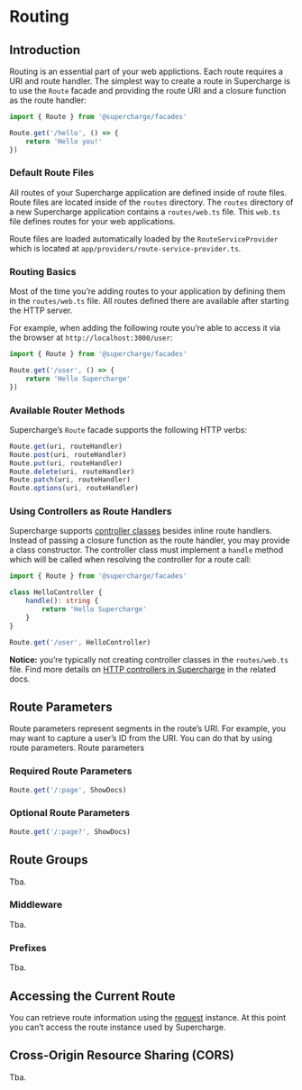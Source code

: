 # Routing


## Introduction
Routing is an essential part of your web applictions. Each route requires a URI and route handler. The simplest way to create a route in Supercharge is to use the `Route` facade and providing the route URI and a closure function as the route handler:

```ts
import { Route } from '@supercharge/facades'

Route.get('/hello', () => {
    return 'Hello you!'
})
```


### Default Route Files
All routes of your Supercharge application are defined inside of route files. Route files are located inside of the `routes` directory. The `routes` directory of a new Supercharge application contains a `routes/web.ts` file. This `web.ts` file defines routes for your web applications.

Route files are loaded automatically loaded by the `RouteServiceProvider` which is located at `app/providers/route-service-provider.ts`.


### Routing Basics
Most of the time you’re adding routes to your application by defining them in the `routes/web.ts` file. All routes defined there are available after starting the HTTP server.

For example, when adding the following route you’re able to access it via the browser at `http://localhost:3000/user`:

```ts
import { Route } from '@supercharge/facades'

Route.get('/user', () => {
    return 'Hello Supercharge'
})
```


### Available Router Methods
Supercharge’s `Route` facade supports the following HTTP verbs:

```ts
Route.get(uri, routeHandler)
Route.post(uri, routeHandler)
Route.put(uri, routeHandler)
Route.delete(uri, routeHandler)
Route.patch(uri, routeHandler)
Route.options(uri, routeHandler)
```


### Using Controllers as Route Handlers
Supercharge supports [controller classes](/docs/{{version}}/controllers) besides inline route handlers. Instead of passing a closure function as the route handler, you may provide a class constructor. The controller class must implement a `handle` method which will be called when resolving the controller for a route call:

```ts
import { Route } from '@supercharge/facades'

class HelloController {
    handle(): string {
        return 'Hello Supercharge'
    }
}

Route.get('/user', HelloController)
```

**Notice:** you’re typically not creating controller classes in the `routes/web.ts` file. Find more details on [HTTP controllers in Supercharge](/docs/{{version}}/controllers) in the related docs.


## Route Parameters
Route parameters represent segments in the route’s URI. For example, you may want to capture a user’s ID from the URI. You can do that by using route parameters. Route parameters


### Required Route Parameters


```ts
Route.get('/:page', ShowDocs)
```


### Optional Route Parameters

```ts
Route.get('/:page?', ShowDocs)
```


## Route Groups
Tba.


### Middleware
Tba.


### Prefixes
Tba.


## Accessing the Current Route
You can retrieve route information using the [request](/docs/requests) instance. At this point you can’t access the route instance used by Supercharge.


## Cross-Origin Resource Sharing (CORS)
Tba.


